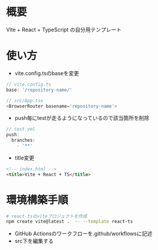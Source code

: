 # 概要
Vite + React + TypeScript の自分用テンプレート

# 使い方
* vite.config.tsのbaseを変更
```typescript
// vite.config.ts
base: '/repository-name/'

// src/App.tsx
<BrowserRouter basename='repository-name'>
```
* push毎にtestが走るようになっているので該当箇所を削除
```typescript
// test.yml
push:
  branches:
    - '**'
```
* title変更
```html
<!-- index.html -->
<title>Vite + React + TS</title>
```

# 環境構築手順
```bash
# react-tsのviteプロジェクトを作成
npm create vite@latest .  -- --template react-ts
```
* GitHub Actionsのワークフローを.github/workflowsに記述
* src下を編集する
